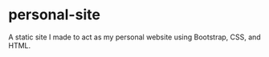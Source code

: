 ﻿# personal-site
A static site I made to act as my personal website using Bootstrap, CSS, and HTML.

